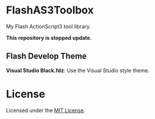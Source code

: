 # FlashAS3Toolbox
My Flash ActionScript3 tool library.

**This repository is stopped update.**

## Flash Develop Theme
**Visual Studio Black.fdz**: Use the Visual Studio style theme.

# License
Licensed under the [MIT License](/ZSkycat/FlashAS3Toolbox/blob/master/LICENSE).
